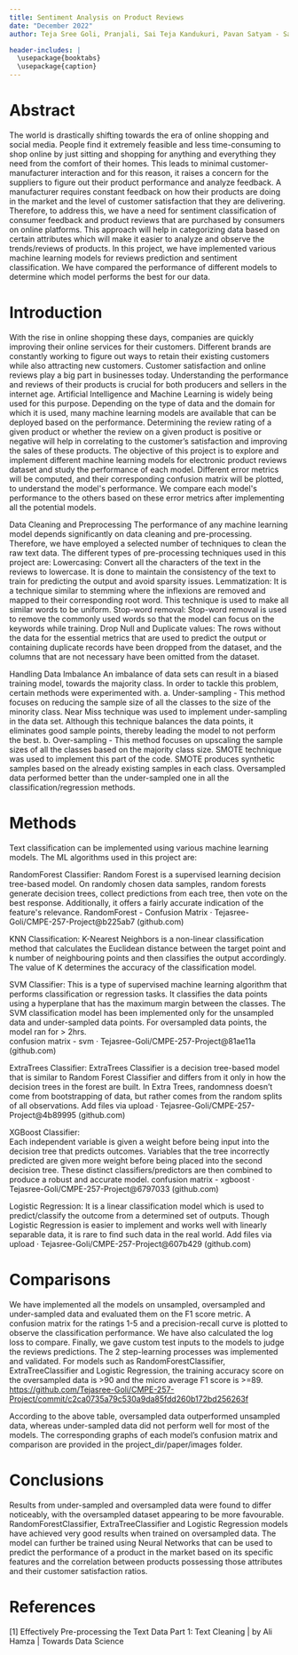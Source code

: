 ```yaml
---
title: Sentiment Analysis on Product Reviews
date: "December 2022"
author: Teja Sree Goli, Pranjali, Sai Teja Kandukuri, Pavan Satyam - San José State University

header-includes: |
  \usepackage{booktabs}
  \usepackage{caption}
---
```


# Abstract

The world is drastically shifting towards the era of online shopping and social media. People find it extremely feasible and less time-consuming to shop online by just sitting and shopping for anything and everything they need from the comfort of their homes. This leads to minimal customer-manufacturer interaction and for this reason, it raises a concern for the suppliers to figure out their product performance and analyze feedback. A manufacturer requires constant feedback on how their products are doing in the market and the level of customer satisfaction that they are delivering. Therefore, to address this, we have a need for sentiment classification of consumer feedback and product reviews that are purchased by consumers on online platforms. This approach will help in categorizing data based on certain attributes which will make it easier to analyze and observe the trends/reviews of products. In this project, we have implemented various machine learning models for reviews prediction and sentiment classification. We have compared the performance of different models to determine which model performs the best for our data. 

# Introduction

With the rise in online shopping these days, companies are quickly improving their online services for their customers. Different brands are constantly working to figure out ways to retain their existing customers while also attracting new customers. Customer satisfaction and online reviews play a big part in businesses today. Understanding the performance and reviews of their products is crucial for both producers and sellers in the internet age. Artificial Intelligence and Machine Learning is widely being used for this purpose. Depending on the type of data and the domain for which it is used, many machine learning models are available that can be deployed based on the performance. Determining the review rating of a given product or whether the review on a given product is positive or negative will help in correlating to the customer’s satisfaction and improving the sales of these products. 
The objective of this project is to explore and implement different machine learning models for electronic product reviews dataset and study the performance of each model. Different error metrics will be computed, and their corresponding confusion matrix will be plotted, to understand the model's performance. We compare each model's performance to the others based on these error metrics after implementing all the potential models. 

Data Cleaning and Preprocessing
The performance of any machine learning model depends significantly on data cleaning and pre-processing. Therefore, we have employed a selected number of techniques to clean the raw text data. The different types of pre-processing techniques used in this project are:
Lowercasing: Convert all the characters of the text in the reviews to lowercase. It is done to maintain the consistency of the text to train for predicting the output and avoid sparsity issues.
Lemmatization: It is a technique similar to stemming where the inflexions are removed and mapped to their corresponding root word. This technique is used to make all similar words to be uniform.
Stop-word removal: Stop-word removal is used to remove the commonly used words so that the model can focus on the keywords while training.
Drop Null and Duplicate values: The rows without the data for the essential metrics that are used to predict the output or containing duplicate records have been dropped from the dataset, and the columns that are not necessary have been omitted from the dataset.

Handling Data Imbalance
An imbalance of data sets can result in a biased training model, towards the majority class. In order to tackle this problem, certain methods were experimented with.
a.    Under-sampling - This method focuses on reducing the sample size of all the classes to the size of the minority class. Near Miss technique was used to implement under-sampling in the data set. Although this technique balances the data points, it eliminates good sample points, thereby leading the model to not perform the best.
b.    Over-sampling - This method focuses on upscaling the sample sizes of all the classes based on the majority class size. SMOTE technique was used to implement this part of the code. SMOTE produces synthetic samples based on the already existing samples in each class. Oversampled data performed better than the under-sampled one in all the classification/regression methods.

# Methods

Text classification can be implemented using various machine learning models. The ML algorithms used in this project are:

RandomForest Classifier: 
Random Forest is a supervised learning decision tree-based model. On randomly chosen data samples, random forests generate decision trees, collect predictions from each tree, then vote on the best response. Additionally, it offers a fairly accurate indication of the feature's relevance.
RandomForest - Confusion Matrix · Tejasree-Goli/CMPE-257-Project@b225ab7 (github.com)
 
KNN Classification: 
K-Nearest Neighbors is a non-linear classification method that calculates the Euclidean distance between the target point and k number of neighbouring points and then classifies the output accordingly. The value of K determines the accuracy of the classification model. 

 
SVM Classifier: 
This is a type of supervised machine learning algorithm that performs classification or regression tasks. It classifies the data points using a hyperplane that has the maximum margin between the classes.
The SVM classification model has been implemented only for the unsampled data and under-sampled data points. For oversampled data points, the model ran for > 2hrs.  
confusion matrix - svm · Tejasree-Goli/CMPE-257-Project@81ae11a (github.com)

ExtraTrees Classifier: 
ExtraTrees Classifier is a decision tree-based model that is similar to Random Forest Classifier and differs from it only in how the decision trees in the forest are built. In Extra Trees, randomness doesn’t come from bootstrapping of data, but rather comes from the random splits of all observations.
Add files via upload · Tejasree-Goli/CMPE-257-Project@4b89995 (github.com)

XGBoost Classifier:  
 Each independent variable is given a weight before being input into the decision tree that predicts outcomes. Variables that the tree incorrectly predicted are given more weight before being placed into the second decision tree. These distinct classifiers/predictors are then combined to produce a robust and accurate model.
confusion matrix - xgboost · Tejasree-Goli/CMPE-257-Project@6797033 (github.com)

Logistic Regression: 
It is a linear classification model which is used to predict/classify the outcome from a determined set of outputs. Though Logistic Regression is easier to implement and works well with linearly separable data, it is rare to find such data in the real world.
Add files via upload · Tejasree-Goli/CMPE-257-Project@607b429 (github.com)

# Comparisons

We have implemented all the models on unsampled, oversampled and under-sampled data and evaluated them on the F1 score metric. A confusion matrix for the ratings 1-5 and a precision-recall curve is plotted to observe the classification performance. We have also calculated the log loss to compare. Finally, we gave custom test inputs to the models to judge the reviews predictions. 
The 2 step-learning processes was implemented and validated. For models such as RandomForestClassifier, ExtraTreeClassifier and Logistic Regression, the training accuracy score on the oversampled data is >90 and the micro average F1 score is >=89.      
https://github.com/Tejasree-Goli/CMPE-257-Project/commit/c2ca0735a79c530a9da85fdd260b172bd256263f

According to the above table, oversampled data outperformed unsampled data, whereas under-sampled data did not perform well for most of the models. The corresponding graphs of each model’s confusion matrix and comparison are provided in the project_dir/paper/images folder.

# Conclusions

Results from under-sampled and oversampled data were found to differ noticeably, with the oversampled dataset appearing to be more favourable.
RandomForestClassifier, ExtraTreeClassifier and Logistic Regression models have achieved very good results when trained on oversampled data. 
The model can further be trained using Neural Networks that can be used to predict the performance of a product in the market based on its specific features and the correlation between products possessing those attributes and their customer satisfaction ratios. 

# References

[1] Effectively Pre-processing the Text Data Part 1: Text Cleaning | by Ali Hamza | Towards Data Science
